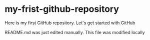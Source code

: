 # my-frist-github-repository
Here is my first GitHub repository. Let's get started with GitHub

README.md  was just edited manually. This file was modified locally
